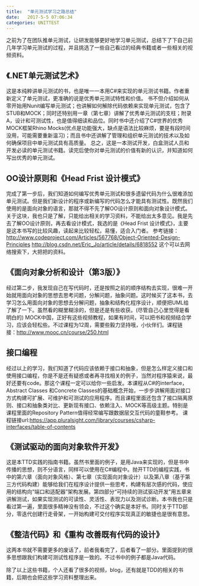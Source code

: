 ```yaml
---
title:  "单元测试学习之路总结"
date:   2017-5-5 07:06:34
categories: UNITTEST
---
```


之前为了在团队推单元测试，让研发能够更好地学习单元测试，总结下了下自己前几年学习单元测试的过程，并且挑选了一些自己看过的经典书籍或者一些相关的视频资料。

## **《.NET单元测试艺术》**

这是本纯粹讲单元测试的书，也是唯一一本用C#来实现的单元测试书籍。作者重新定义了单元测试，更准确的说是优秀单元测试特性和价值。
书不但介绍如何从零开始用Nunit编写单元测试；也讲解如何解除代码依赖来实现单元测试，包含了STUB和MOCK；同时还特别用一章（第七章）讲解了优秀单元测试的支柱；附录A，设计和可测试性，也是值得细读和品位。同时书中还介绍了C#世界的优秀MOCK框架Rhino Mocks(优点是功能强大，缺点是语法比较麻烦，要是有段时间没用，可能需要重新温习)；而且书中还讲解了管理和组织单元测试的技术以及如何确保项目中单元测试具有高质量。
总之，这是一本测试开发，白盒测试人员和开发必读的单元测试书籍。读完后使你对单元测试的价值有新的认识，并知道如何写出优秀的单元测试。

## **OO设计原则和《Head Frist 设计模式》**

完成了第一步后，我们知道如何编写优秀单元测试和很多遗留代码为什么很难添加单元测试。但是我们新设计的程序或新编写的代码怎么才能具有测试性。既然我们使用的是面向对象的语言，那就不得不先了解OO设计原则和面向对象设计模式。关于这块，我也只是了解，只能给出相关的学习资料，不能给出太多意见。我是先去了解OO设计原则，再去看设计模式，我选的是《Head Frist 设计模式》，主要是这本书写的比较风趣，读起来比较轻松，易懂，适合入门者。
参考链接：
http://www.codeproject.com/Articles/567768/Object-Oriented-Design-Principles
http://blog.csdn.net/Eric_Jo/article/details/6818552
这个可以去网络搜索下，大把把的资料。

##	**《面向对象分析和设计（第3版）》**

经过第二步，我发现自己在写代码时，还是按照之前的顺序结构去实现，很难一开始就用面向对象的思想去思考问题，分解问题，抽象问题。这时候买了这本书，去学习怎么用面向对象的思想去分解问题，抽象和结构化程序设计，顺便把UML给了解了一下。虽然看的糊里糊涂的，但是还是有些收获。(尽管自己心里觉得是看明白的)
MOCK中国，正好有这些视频教程，如果有时间，可以把书和视频结合学习，应该会轻松些。不过课程为12周，需要些毅力坚持哦，小伙伴们。课程链接：http://www.mooc.cn/course/250.html

## 接口编程

经过以上的学习，我们知道了代码应该依赖于接口和抽象，但是怎么样定义接口和使用接口编程，你是不是还有疑惑或者再寻找相关的例子，当然对程序猿来说，最好还要有code。那这个课程一定可以给你一些启发。本课程从C#的interface，Abstract Classes 和Concrete Classes的基础概念开始，一步步讲解用面对接口方式构建可扩展、可维护和可测试的应用程序。而且课程里面还包含了接口隔离原则、接口和抽象类对比、更新现有接口、依赖注入、MOCK等高级主题。特别是课程里面的Repository Pattern值得经常编写跟数据层交互代码的童鞋参考。
课程链接url:https://app.pluralsight.com/library/courses/csharp-interfaces/table-of-contents

##	**《测试驱动的面向对象软件开发》**

这是本TTD实践的指南书籍。虽然书里面的例子，是用Java来实现的，但是书中传播的思想，则不分语言，同样可以使用在C#编程中。抛开TTD的编程实践，书中的第六章（面向对象风格）、第七章（实现面向对象设计）以及第八章（基于第三方代码构建）能够给我们在程序设计提供一些思考，构建有层次感的代码，使应用的结构向“端口和适配器”架构发展。第四部分“可持续的测试驱动开发”用五章来讲解测试，如果实现测试的可读性、灵活性、表现力以及测试诊断。本书我也只是看过第一遍，里面很多精神没有领会，不过这个确实是本好书。同时关于TTD部分，零迭代创建行走骨架，一开始构建可交付程序实现真正的敏捷也是很有意思。

## **《整洁代码》和《重构 改善既有代码的设计》**

这两本书就不需要更多的废话了，前者我看完了，后者看了一部分。里面提到的很多思想跟我们构建可测试性程序是一致的。不过书中的例子都是Java代码。


除了以上这些书籍，个人还看了很多的视频，blog，还有就是TDD的相关的书籍，后期也会把这些学习资料整理出来。




